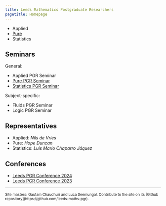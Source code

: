 ```yaml
---
title: Leeds Mathematics Postgraduate Researchers
pagetitle: Homepage
---
```


* Applied
* [Pure](./pure)
* Statistics


## Seminars

General:

* Applied PGR Seminar
* [Pure PGR Seminar](./pure/seminar.html)
* [Statistics PGR Seminar](https://lmcj.xyz/stats-seminar/)

Subject-specific:

* Fluids PGR Seminar
* Logic PGR Seminar

## Representatives

* Applied: *Nils de Vries*
* Pure: *Hope Duncan*
* Statistics: *Luis Mario Chaparro Jáquez*

## Conferences

* [Leeds PGR Conference 2024](/conf-2024)
* [Leeds PGR Conference 2023](/conf-2023)

<hr>
<small>Site masters: Gautam Chaudhuri and Luca Seemungal. Contribute to the site on its [Github repository](https://github.com/leeds-maths-pgr).</small>
